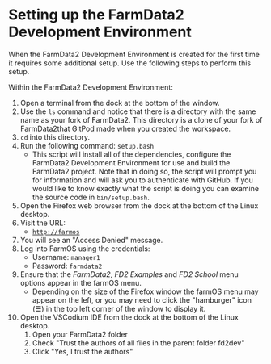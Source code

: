 # Setting up the FarmData2 Development Environment

When the FarmData2 Development Environment is created for the first time it requires some additional setup. Use the following steps to perform this setup.

Within the FarmData2 Development Environment:

1. Open a terminal from the dock at the bottom of the window.
1. Use the `ls` command and notice that there is a directory with the same name as your fork of FarmData2. This directory is a clone of your fork of FarmData2that GitPod made when you created the workspace.
1. `cd` into this directory.
1. Run the following command: `setup.bash`
   - This script will install all of the dependencies, configure the FarmData2 Development Environment for use and build the FarmData2 project. Note that in doing so, the script will prompt you for information and will ask you to authenticate with GitHub. If you would like to know exactly what the script is doing you can examine the source code in `bin/setup.bash`.
1. Open the Firefox web browser from the dock at the bottom of the Linux desktop.
1. Visit the URL:
   - [`http://farmos`](http://farmos)
1. You will see an "Access Denied" message.
1. Log into FarmOS using the credentials:
   - Username: `manager1`
   - Password: `farmdata2`
1. Ensure that the _FarmData2_, _FD2 Examples_ and _FD2 School_ menu options appear in the farmOS menu.
   - Depending on the size of the Firefox window the farmOS menu may appear on the left, or you may need to click the "hamburger" icon (&#9776;) in the top left corner of the window to display it.
1. Open the VSCodium IDE from the dock at the bottom of the Linux desktop.
   1. Open your FarmData2 folder
   1. Check "Trust the authors of all files in the parent folder fd2dev"
   1. Click "Yes, I trust the authors"
